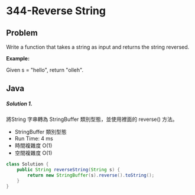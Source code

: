# 344-Reverse String

## Problem

Write a function that takes a string as input and returns the string reversed.

**Example:**

Given s = "hello", return "olleh".

## Java

##### Solution 1.

將String 字串轉為 StringBuffer 類別型態，並使用裡面的 reverse() 方法。

- StringBuffer 類別型態
- Run Time: 4 ms
- 時間複雜度 O(1)
- 空間複雜度 O(1)

```java
class Solution {
    public String reverseString(String s) {
        return new StringBuffer(s).reverse().toString();
    }
}
```
